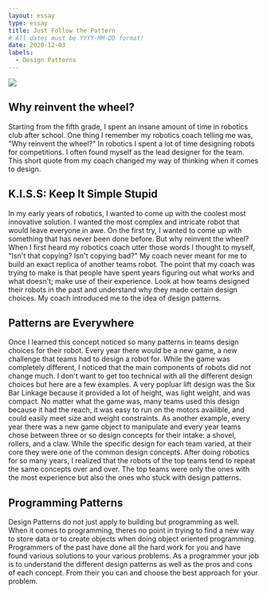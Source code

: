```yaml
---
layout: essay
type: essay
title: Just Follow the Pattern
# All dates must be YYYY-MM-DD format!
date: 2020-12-03
labels:
  - Design Patterns 
---
```

<img class="ui medium right floated rounded image" src="https://i.pinimg.com/originals/61/da/fb/61dafb6a8d82fe2e6edb641f96ec2c97.jpg">

## Why reinvent the wheel?
Starting from the fifth grade, I spent an insane amount of time in robotics club after school. One thing I remember my robotics coach telling me was, "Why reinvent the wheel?" In robotics I spent a lot of time designing robots for competitions. I often found myself as the lead designer for the team. This short quote from my coach changed my way of thinking when it comes to design. 
## K.I.S.S: Keep It Simple Stupid
In my early years of robotics, I wanted to come up with the coolest most innovative solution. I wanted the most complex and intricate robot that would leave everyone in awe. On the first try, I wanted to come up with something that has never been done before. But why reinvent the wheel? When I first heard my robotics coach utter those words I thought to myself, "Isn't that copying? Isn't copying bad?" My coach never meant for me to build an exact replica of another teams robot. The point that my coach was trying to make is that people have spent years figuring out what works and what doesn't; make use of their experience. Look at how teams designed their robots in the past and understand why they made certain design choices. My coach introduced me to the idea of design patterns.
## Patterns are Everywhere
Once I learned this concept noticed so many patterns in teams design choices for their robot. Every year there would be a new game, a new challenge that teams had to design a robot for. While the game was completely different, I noticed that the main components of robots did not change much. I don't want to get too technical with all the different design choices but here are a few examples. A very popluar lift design was the Six Bar Linkage because it provided a lot of height, was light weight, and was compact. No matter what the game was, many teams used this design because it had the reach, it was easy to run on the motors availible, and could easily meet size and weight constraints. As another example, every year there was a new game object to manipulate and every year teams chose between three or so design concepts for their intake: a shovel, rollers, and a claw. While the specific design for each team varied, at their core they were one of the common design concepts. After doing robotics for so many years, I realized that the robots of the top teams tend to repeat the same concepts over and over. The top teams were only the ones with the most experience but also the ones who stuck with design patterns. 
## Programming Patterns
Design Patterns do not just apply to building but programming as well. When it comes to programming, theres no point in trying to find a new way to store data or to create objects when doing object oriented programming. Programmers of the past have done all the hard work for you and have found various solutions to your various problems. As a programmer your job is to understand the different design patterns as well as the pros and cons of each concept. From their you can and choose the best approach for your problem. 
